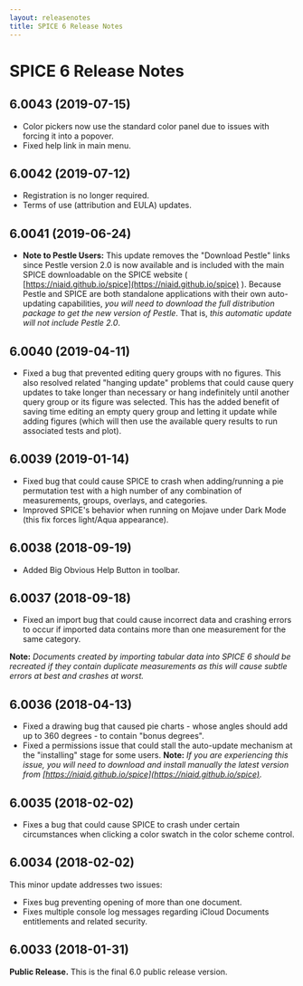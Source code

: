 ```yaml
---
layout: releasenotes
title: SPICE 6 Release Notes
---
```


# SPICE 6 Release Notes

## 6.0043 (2019-07-15)

* Color pickers now use the standard color panel due to issues with forcing it into a popover.
* Fixed help link in main menu.

## 6.0042 (2019-07-12)

* Registration is no longer required.
* Terms of use (attribution and EULA) updates.

## 6.0041 (2019-06-24)

* **Note to Pestle Users:** This update removes the "Download Pestle" links since Pestle version 2.0 is now available and is included with the main SPICE downloadable on the SPICE website ( [https://niaid.github.io/spice](https://niaid.github.io/spice) ). Because Pestle and SPICE are both standalone applications with their own auto-updating capabilities, *you will need to download the full distribution package to get the new version of Pestle*. That is, *this automatic update will not include Pestle 2.0*.

## 6.0040 (2019-04-11)

* Fixed a bug that prevented editing query groups with no figures. This also resolved related "hanging update" problems that could cause query updates to take longer than necessary or hang indefinitely until another query group or its figure was selected. This has the added benefit of saving time editing an empty query group and letting it update while adding figures (which will then use the available query results to run associated tests and plot).

## 6.0039 (2019-01-14)

* Fixed bug that could cause SPICE to crash when adding/running a pie permutation test with a high number of any combination of measurements, groups, overlays, and categories.
* Improved SPICE's behavior when running on Mojave under Dark Mode (this fix forces light/Aqua appearance).

## 6.0038 (2018-09-19)

* Added Big Obvious Help Button in toolbar.

## 6.0037 (2018-09-18)

* Fixed an import bug that could cause incorrect data and crashing errors to occur if imported data contains more than one measurement for the same category.

**Note:** *Documents created by importing tabular data into SPICE 6 should be recreated if they contain duplicate measurements as this will cause subtle errors at best and crashes at worst.*

## 6.0036 (2018-04-13)

* Fixed a drawing bug that caused pie charts - whose angles should add up to 360 degrees - to contain "bonus degrees".
* Fixed a permissions issue that could stall the auto-update mechanism at the "installing" stage for some users. **Note:** *If you are experiencing this issue, you will need to download and install manually the latest version from [https://niaid.github.io/spice](https://niaid.github.io/spice).*

## 6.0035 (2018-02-02)

* Fixes a bug that could cause SPICE to crash under certain circumstances when clicking a color swatch in the color scheme control.

## 6.0034 (2018-02-02)

This minor update addresses two issues:

* Fixes bug preventing opening of more than one document.
* Fixes multiple console log messages regarding iCloud Documents entitlements and related security.

## 6.0033 (2018-01-31)

**Public Release.** This is the final 6.0 public release version.